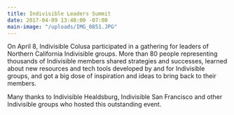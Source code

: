 ```yaml
---
title: Indivisible Leaders Summit
date: 2017-04-09 13:48:00 -07:00
main-image: "/uploads/IMG_0851.JPG"
---
```


On April 8, Indivisible Colusa participated in a gathering for leaders of Northern California Indivisible groups. More than 80 people representing thousands of Indivisible members shared strategies and successes, learned about new resources and tech tools developed by and for Indivisible groups, and got a big dose of inspiration and ideas to bring back to their members. 

Many thanks to Indivisible Healdsburg, Indivisible San Francisco and other Indivisible groups who hosted this outstanding event. 